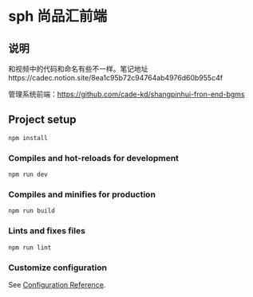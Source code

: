 # sph 尚品汇前端

## 说明
和视频中的代码和命名有些不一样。笔记地址https://cadec.notion.site/8ea1c95b72c94764ab4976d60b955c4f

管理系统前端：https://github.com/cade-kd/shangpinhui-fron-end-bgms

## Project setup
```
npm install
```

### Compiles and hot-reloads for development
```
npm run dev
```

### Compiles and minifies for production
```
npm run build
```

### Lints and fixes files
```
npm run lint
```

### Customize configuration
See [Configuration Reference](https://cli.vuejs.org/config/).
